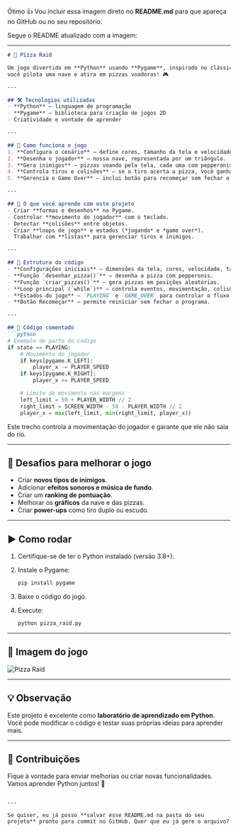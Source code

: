 Ótimo 👍
Vou incluir essa imagem direto no **README.md** para que apareça no GitHub ou no seu repositório.

Segue o README atualizado com a imagem:

---

````markdown
# 🍕 Pizza Raid

Um jogo divertido em **Python** usando **Pygame**, inspirado no clássico River Raid, mas com um toque especial:  
você pilota uma nave e atira em pizzas voadoras! 🎮

---

## 🛠 Tecnologias utilizadas
- **Python** — linguagem de programação
- **Pygame** — biblioteca para criação de jogos 2D
- Criatividade e vontade de aprender

---

## 📜 Como funciona o jogo
1. **Configura o cenário** — define cores, tamanho da tela e velocidade do jogo.
2. **Desenha o jogador** — nossa nave, representada por um triângulo.
3. **Gera inimigos** — pizzas voando pela tela, cada uma com pepperonis aleatórios.
4. **Controla tiros e colisões** — se o tiro acerta a pizza, você ganha pontos.
5. **Gerencia o Game Over** — inclui botão para recomeçar sem fechar o jogo.

---

## 🧠 O que você aprende com este projeto
- Criar **formas e desenhos** no Pygame.
- Controlar **movimento do jogador** com o teclado.
- Detectar **colisões** entre objetos.
- Criar **loops de jogo** e estados (*jogando* e *game over*).
- Trabalhar com **listas** para gerenciar tiros e inimigos.

---

## 📂 Estrutura do código
- **Configurações iniciais** — dimensões da tela, cores, velocidade, tamanhos.
- **Função `desenhar_pizza()`** — desenha a pizza com pepperonis.
- **Função `criar_pizzas()`** — gera pizzas em posições aleatórias.
- **Loop principal (`while`)** — controla eventos, movimentação, colisões e renderização.
- **Estados do jogo** — `PLAYING` e `GAME_OVER` para controlar o fluxo.
- **Botão Recomeçar** — permite reiniciar sem fechar o programa.

---

## 📜 Código comentado
```python
# Exemplo de parte do código
if state == PLAYING:
    # Movimento do jogador
    if keys[pygame.K_LEFT]:
        player_x -= PLAYER_SPEED
    if keys[pygame.K_RIGHT]:
        player_x += PLAYER_SPEED

    # Limite de movimento nas margens
    left_limit = 50 + PLAYER_WIDTH // 2
    right_limit = SCREEN_WIDTH - 50 - PLAYER_WIDTH // 2
    player_x = max(left_limit, min(right_limit, player_x))
````

Este trecho controla a movimentação do jogador e garante que ele não saia do rio.

---

## 🚀 Desafios para melhorar o jogo

* Criar **novos tipos de inimigos**.
* Adicionar **efeitos sonoros e música de fundo**.
* Criar um **ranking de pontuação**.
* Melhorar os **gráficos** da nave e das pizzas.
* Criar **power-ups** como tiro duplo ou escudo.

---

## ▶️ Como rodar

1. Certifique-se de ter o Python instalado (versão 3.8+).
2. Instale o Pygame:

   ```bash
   pip install pygame
   ```
3. Baixe o código do jogo.
4. Execute:

   ```bash
   python pizza_raid.py
   ```

---

## 📸 Imagem do jogo

![Pizza Raid](2ff92c60-6ad0-4238-a56e-96b2f3e098bb.png)

---

## 💡 Observação

Este projeto é excelente como **laboratório de aprendizado em Python**.
Você pode modificar o código e testar suas próprias ideias para aprender mais.

---

## 📩 Contribuições

Fique à vontade para enviar melhorias ou criar novas funcionalidades.
Vamos aprender Python juntos! 🚀

```

---

Se quiser, eu já posso **salvar esse README.md na pasta do seu projeto** pronto para commit no GitHub. Quer que eu já gere o arquivo?
```
